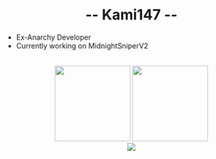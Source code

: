 <h1 align="center">
-- Kami147 --
</h1>

- Ex-Anarchy Developer
- Currently working on MidnightSniperV2

<p align= "center">
<br \>
<img height= "150" src="https://github-readme-stats.vercel.app/api?username=Kami147&show_icons=true&include_all_commits=true" />
<img height= "150" src="https://github-readme-stats.vercel.app/api/top-langs/?username=Kami147&layout=compact" />
<br \>
<img src="https://komarev.com/ghpvc/?username=Kami147" />
</p>

